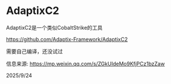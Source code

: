 # AdaptixC2

AdaptixC2是一个类似CobaltStrike的工具

https://github.com/Adaptix-Framework/AdaptixC2

需要自己编译，还没试过

信息来源: https://mp.weixin.qq.com/s/ZGkUIdeMo9KfjPCz1bzZaw


2025/9/24
